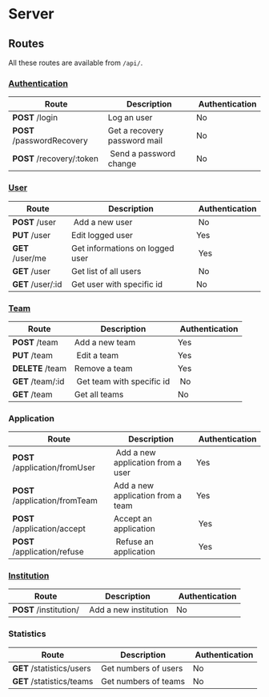 # Server

## Routes

All these routes are available from `/api/`.

### [Authentication](/server/doc/auth.md#authentication)

Route | Description | Authentication
----- | ----------- | --------------
**POST** /login | Log an user | No
**POST** /passwordRecovery | Get a recovery password mail | No
**POST** /recovery/:token | Send a password change | No

### [User](/server/doc/user.md#user)

Route | Description | Authentication
----- | ----------- | --------------
**POST** /user | Add a new user | No
**PUT** /user | Edit logged user | Yes
**GET** /user/me | Get informations on logged user | Yes
**GET** /user | Get list of all users | No
**GET** /user/:id | Get user with specific id | No

### [Team](/server/doc/team.md#team)

Route | Description | Authentication
----- | ----------- | --------------
**POST** /team | Add a new team | Yes
**PUT** /team | Edit a team | Yes
**DELETE** /team | Remove a team | Yes
**GET** /team/:id | Get team with specific id | No
**GET** /team | Get all teams | No

### Application

Route | Description | Authentication
----- | ----------- | --------------
**POST** /application/fromUser | Add a new application from a user | Yes
**POST** /application/fromTeam | Add a new application from a team | Yes
**POST** /application/accept | Accept an application | Yes
**POST** /application/refuse | Refuse an application | Yes

### [Institution](/server/doc/institution.md#institution)

Route | Description | Authentication
----- | ----------- | --------------
**POST** /institution/ | Add a new institution | No

### Statistics

Route | Description | Authentication
----- | ----------- | --------------
**GET** /statistics/users | Get numbers of users | No
**GET** /statistics/teams| Get numbers of teams | No
